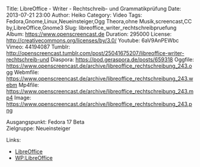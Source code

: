 Title: LibreOffice - Writer - Rechtschreib- und Grammatikprüfung
Date: 2013-07-21 23:00
Author: Heiko
Category: Video
Tags: Fedora,Gnome,Linux,Neueinsteiger,Ogg Theora,ohne Musik,screencast,CC by,LibreOffice,Gnome3
Slug: libreoffice_writer_rechtschreibpruefung
Album: https://www.openscreencast.de
Duration: 295000
License: http://creativecommons.org/licenses/by/3.0/
Youtube: 6aV9AnPEWbc
Vimeo: 44194087
Tumblr: http://openscreencast.tumblr.com/post/25041675207/libreoffice-writer-rechtschreib-und
Diaspora: https://pod.geraspora.de/posts/659318
Oggfile: https://www.openscreencast.de/archive/libreoffice_rechtschreibung_243.ogg
Webmfile: https://www.openscreencast.de/archive/libreoffice_rechtschreibung_243.webm
Mp4file: https://www.openscreencast.de/archive/libreoffice_rechtschreibung_243.mp4
Image: https://www.openscreencast.de/archive/libreoffice_rechtschreibung_243.png

Ausgangspunkt: Fedora 17 Beta  
Zielgruppe: Neueinsteiger  

Links:

  * [LibreOffice](http://de.libreoffice.org/hilfe-kontakt/handbuecher/ "Link zu LibreOffice" )
  * [WP:LibreOffice](http://de.wikipedia.org/wiki/Libreoffice "LibreOffice" )

